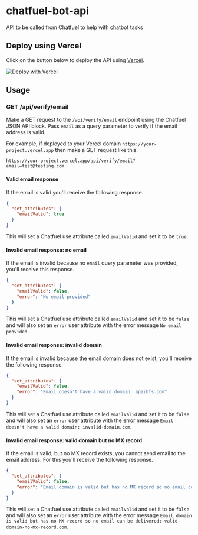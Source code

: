 # chatfuel-bot-api
API to be called from Chatfuel to help with chatbot tasks

## Deploy using Vercel

Click on the button below to deploy the API using [Vercel](https://vercel.com).

[![Deploy with Vercel](https://vercel.com/button)](https://vercel.com/new/git/external?repository-url=https%3A%2F%2Fgithub.com%2FMarcL%2Fchatfuel-bot-api)

## Usage

### GET /api/verify/email

Make a GET request to the `/api/verify/email` endpoint using the Chatfuel JSON API block. Pass `email` as a query parameter to verify if the email address is valid.

For example, if deployed to your Vercel domain `https://your-project.vercel.app` then make a GET request like this:

```
https://your-project.vercel.app/api/verify/email?email=test@testing.com
```

#### Valid email response

If the email is valid you'll receive the following response.

```json
{
  "set_attributes": {
    "emailValid": true
  }
}
```

This will set a Chatfuel use attribute called `emailValid` and set it to be `true`.

#### Invalid email response: no email

If the email is invalid because no `email` query parameter was provided, you'll receive this response.

```json
{
  "set_attributes": {
    "emailValid": false,
    "error": "No email provided"
  }
}
```

This will set a Chatfuel use attribute called `emailValid` and set it to be `false` and will also set an `error` user attribute with the error message `No email provided`.

#### Invalid email response: invalid domain

If the email is invalid because the email domain does not exist, you'll receive the following response.

```json
{
  "set_attributes": {
    "emailValid": false,
    "error": "Email doesn't have a valid domain: apaihfs.com"
  }
}
```

This will set a Chatfuel use attribute called `emailValid` and set it to be `false` and will also set an `error` user attribute with the error message `Email doesn't have a valid domain: invalid-domain.com`.

#### Invalid email response: valid domain but no MX record

If the email is valid, but no MX record exists, you cannot send email to the email address. For this you'll receive the following response.

```json
{
  "set_attributes": {
    "emailValid": false,
    "error": "Email domain is valid but has no MX record so no email can be delivered: gmail.co.uk"
  }
}
```

This will set a Chatfuel use attribute called `emailValid` and set it to be `false` and will also set an `error` user attribute with the error message `Email domain is valid but has no MX record so no email can be delivered: valid-domain-no-mx-record.com`.
